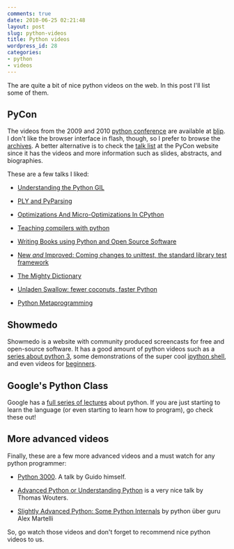 ```yaml
---
comments: true
date: 2010-06-25 02:21:48
layout: post
slug: python-videos
title: Python videos
wordpress_id: 28
categories:
- python
- videos
---
```


The are quite a bit of nice python videos on the web. In this post I'll list some of them.


## PyCon


The videos from the 2009 and 2010 [python conference](http://pycon.org/) are available at [blip](http://pycon.blip.tv/). I don't like the browser interface in flash, though, so I prefer to browse the [archives](http://pycon.blip.tv/posts?view=archive&nsfw=dc). A better alternative is to check the [talk list](http://us.pycon.org/2010/conference/talks/) at the PyCon website since it has the videos and more information such as slides, abstracts, and biographies.

<!-- more -->

These are a few talks I liked:



	
  * [Understanding the Python GIL](http://us.pycon.org/2010/conference/schedule/event/76/)

	
  * [PLY and PyParsing](http://us.pycon.org/2010/conference/schedule/event/139/)

	
  * [Optimizations And Micro-Optimizations In CPython](http://us.pycon.org/2010/conference/schedule/event/7/)

	
  * [Teaching compilers with python](http://us.pycon.org/2010/conference/schedule/event/134/)

	
  * [Writing Books using Python and Open Source Software](http://us.pycon.org/2010/conference/schedule/event/69/)

	
  * [New *and* Improved: Coming changes to unittest, the standard library test framework](http://us.pycon.org/2010/conference/schedule/event/138/)

	
  * [The Mighty Dictionary](http://us.pycon.org/2010/conference/schedule/event/12/)

	
  * [Unladen Swallow: fewer coconuts, faster Python](http://us.pycon.org/2010/conference/schedule/event/71/)

	
  * [Python Metaprogramming](http://us.pycon.org/2010/conference/schedule/event/96/)




## Showmedo


Showmedo is a website with community produced screencasts for free and open-source software. It has a good amount of python videos such as a [series about python 3](http://showmedo.com/videotutorials/series?name=6WiUOGJBb), some demonstrations of the super cool [ipython shell](http://showmedo.com/videotutorials/series?name=CnluURUTV), and even videos for [beginners](http://showmedo.com/videotutorials/series?name=AzsZ2afN2).


## Google's Python Class


Google has a [full series of lectures](http://code.google.com/edu/languages/google-python-class/?utm_source=twitterfeed&utm_medium=twitter) about python. If you are just starting to learn the language (or even starting to learn how to program), go check these out!


## More advanced videos


Finally, these are a few more advanced videos and a must watch for any python programmer:



	
  * [Python 3000](http://video.google.com/videoplay?docid=-6459339159268485356#). A talk by Guido himself.

	
  * [Advanced Python or Understanding Python](http://www.youtube.com/watch?v=E_kZDvwofHY) is a very nice talk by Thomas Wouters.

	
  * [Slightly Advanced Python: Some Python Internals](http://www.youtube.com/watch?v=23s9Wc3aWGY) by python über guru Alex Martelli


So, go watch those videos and don't forget to recommend nice python videos to us.
